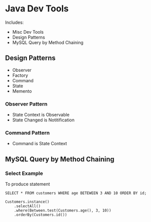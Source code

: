 # Java Dev Tools #

Includes:
  * Misc Dev Tools
  * Design Patterns
  * MySQL Query by Method Chaining

## Design Patterns ##
  * Observer
  * Factory
  * Command
  * State
  * Memento

### Observer Pattern ###
  * State Context is Observable
  * State Changed is Notitification

### Command Pattern ###
  * Command is State Context

## MySQL Query by Method Chaining ##
### Select Example ###
To produce statement
```
SELECT * FROM customers WHERE age BETEWEEN 3 AND 10 ORDER BY id;
```


```
Customers.instance()
    .selectAll()
    .where(Between.test(Customers.age(), 3, 10))
    .orderBy(Customers.id())
```